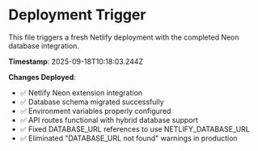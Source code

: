 # Deployment Trigger

This file triggers a fresh Netlify deployment with the completed Neon database integration.

**Timestamp**: 2025-09-18T10:18:03.244Z

**Changes Deployed**:
- ✅ Netlify Neon extension integration
- ✅ Database schema migrated successfully
- ✅ Environment variables properly configured
- ✅ API routes functional with hybrid database support
- ✅ Fixed DATABASE_URL references to use NETLIFY_DATABASE_URL
- ✅ Eliminated "DATABASE_URL not found" warnings in production